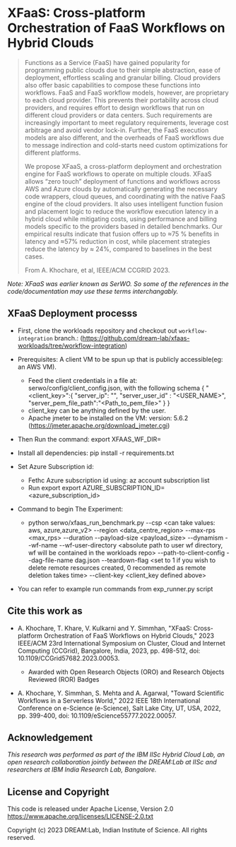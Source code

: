 # XFaaS: Cross-platform Orchestration of FaaS Workflows on Hybrid Clouds

> Functions as a Service (FaaS) have gained popularity for programming public clouds due to their simple abstraction, ease of deployment, effortless scaling and granular billing. Cloud providers also offer basic capabilities to compose these functions into workflows. FaaS and FaaS workflow models, however, are proprietary to each cloud provider. This prevents their portability across cloud providers, and requires effort to design workflows that run on different cloud providers or data centers. Such requirements are increasingly important to meet regulatory requirements, leverage cost arbitrage and avoid vendor lock-in. Further, the FaaS execution models are also different, and the overheads of FaaS workflows due to message indirection and cold-starts need custom optimizations for different platforms.
>
> We propose XFaaS, a cross-platform deployment and orchestration engine for FaaS workflows to operate on multiple clouds. XFaaS allows “zero touch” deployment of functions and workflows across AWS and Azure clouds by automatically generating the necessary code wrappers, cloud queues, and coordinating with the native FaaS engine of the cloud providers. It also uses intelligent function fusion and placement logic to reduce the workflow execution latency in a hybrid cloud while mitigating costs, using performance and billing models specific to the providers based in detailed benchmarks. Our empirical results indicate that fusion offers up to ≈75 % benefits in latency and ≈57% reduction in cost, while placement strategies reduce the latency by ≈ 24%, compared to baselines in the best cases.
> 
> From A. Khochare, et al, IEEE/ACM CCGRID 2023.

*Note: XFaaS was earlier known as SerWO. So some of the references in the code/documentation may use these terms interchangably.*

## XFaaS Deployment processs
- First, clone the workloads repository and checkout out `workflow-integration` branch.: (https://github.com/dream-lab/xfaas-workloads/tree/workflow-integration)
- Prerequisites: A client VM to be spun up that is publicly accessible(eg: an AWS VM). 
    - Feed the client credentials in a file at: serwo/config/client_config.json, with the following schema
        {
            "<client_key>":{
                "server_ip": "<IP>",
                "server_user_id" : "<USER_NAME>",
                "server_pem_file_path":"<Path_to_pem_file>"
            }
        }
    - client_key can be anything defined by the user.
    - Apache jmeter to be installed on the VM: version: 5.6.2 (https://jmeter.apache.org/download_jmeter.cgi)
- Then Run the command: export XFAAS_WF_DIR=<absolute path to directory where you cloned above repo>
- Install all dependencies:
    pip install -r requirements.txt
- Set Azure Subscription id: 
    - Fethc Azure subscription id using: az account subscription list
    - Run export  export AZURE_SUBSCRIPTION_ID=<azure_subscription_id>
- Command to begin The Experiment:
    - python serwo/xfaas_run_benchmark.py --csp <can take values: aws, azure,azure_v2> --region <data_centre_region> --max-rps <max_rps> --duration <duration of run> --payload-size <payload_size> --dynamism <qorkload dynamism> --wf-name <wf name> --wf-user-directory <absolute path to user wf directory, wf will be contained in the workloads repo> --path-to-client-config <absolute path to client_config.json created above> --dag-file-name dag.json --teardown-flag <set to 1 if you wish to delete remote resources created, 0 recommended as remote deletion takes time> --client-key <client_key defined above>

- You can refer to example run commands from exp_runner.py script

## Cite this work as
* A. Khochare, T. Khare, V. Kulkarni and Y. Simmhan, "XFaaS: Cross-platform Orchestration of FaaS Workflows on Hybrid Clouds," 2023 IEEE/ACM 23rd International Symposium on Cluster, Cloud and Internet Computing (CCGrid), Bangalore, India, 2023, pp. 498-512, doi: 10.1109/CCGrid57682.2023.00053.
  * Awarded with Open Research Objects (ORO) and Research Objects Reviewed (ROR) Badges

* A. Khochare, Y. Simmhan, S. Mehta and A. Agarwal, "Toward Scientific Workflows in a Serverless World," 2022 IEEE 18th International Conference on e-Science (e-Science), Salt Lake City, UT, USA, 2022, pp. 399-400, doi: 10.1109/eScience55777.2022.00057.

## Acknowledgement
*This research was performed as part of the IBM IISc Hybrid Cloud Lab, an open research collaboration jointly between the DREAM:Lab at IISc and researchers at IBM India Research Lab, Bangalore.*

## License and Copyright
This code is released under Apache License, Version 2.0
https://www.apache.org/licenses/LICENSE-2.0.txt

Copyright (c) 2023 DREAM:Lab, Indian Institute of Science. All rights reserved.
